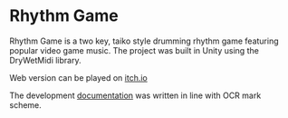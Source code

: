 # Rhythm Game
Rhythm Game is a two key, taiko style drumming rhythm game featuring popular video game music. The project was built in Unity using the DryWetMidi library. 

Web version can be played on [itch.io](https://flowerbath.itch.io/rhythm-game)

The development [documentation](https://github.com/JachymT/RhythmGame/blob/main/Jachym%20Tolar%20Component%203.pdf) was written in line with OCR mark scheme.
